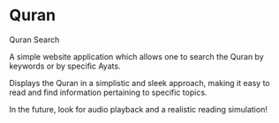 # Quran
Quran Search

A simple website application which allows one to search the Quran by keywords or by specific Ayats. 

Displays the Quran in a simplistic and sleek approach, making it easy to read and find information pertaining to specific topics.

In the future, look for audio playback and a realistic reading simulation!

